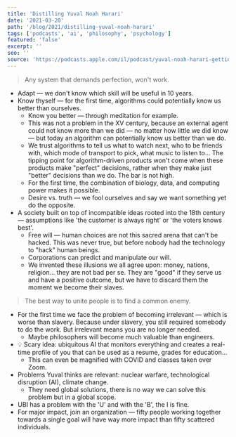 ```yaml
---
title: 'Distilling Yuval Noah Harari'
date: '2021-03-20'
path: '/blog/2021/distilling-yuval-noah-harari'
tags: ['podcasts', 'ai', 'philosophy', 'psychology']
featured: 'false'
excerpt: ''
seo: ''
source: 'https://podcasts.apple.com/il/podcast/yuval-noah-harari-getting-interviewed/id1505257174'
---
```


> Any system that demands perfection, won't work.

- Adapt — we don't know which skill will be useful in 10 years.
- Know thyself — for the first time, algorithms could potentially know us better than ourselves.
    - Know you better — through meditation for example.
    - This was not a problem in the XV century, because an external agent could not know more than we did — no matter how little we did know — but today an algorithm can potentially know us better than we do.
    - We trust algorithms to tell us what to watch next, who to be friends with, which mode of transport to pick, what music to listen to... The tipping point for algorithm-driven products won't come when these products make "perfect" decisions, rather when they make just "better" decisions than we do. The bar is not high.
    - For the first time, the combination of biology, data, and computing power makes it possible.
    - Desire vs. truth — we fool ourselves and say we want something yet do the opposite.
- A society built on top of incompatible ideas rooted into the 18th century — assumptions like 'the customer is always right' or 'the voters knows best'.
    - Free will — human choices are not this sacred arena that can't be hacked. This was never true, but before nobody had the technology to "hack" human beings.
    - Corporations can predict and manipulate our will.
    - We invented these illusions we all agree upon: money, nations, religion... they are not bad per se. They are "good" if they serve us and have a positive outcome, but we have to discard them the moment we become their slaves.

> The best way to unite people is to find a common enemy.

- For the first time we face the problem of becoming irrelevant — which is worse than slavery. Because under slavery, you still required somebody to do the work. But irrelevant means you are no longer needed.
    - Maybe philosophers will become much valuable than engineers.
- 💡 Scary idea: ubiquitous AI that monitors everything and creates a real-time profile of you that can be used as a resume, grades for education...
    - This can even be magnified with COVID and classes taken over Zoom.
- Problems Yuval thinks are relevant: nuclear warfare, technological disruption (AI), climate change.
    - They need global solutions, there is no way we can solve this problem but in a global scope.
- UBI has a problem with the 'U' and with the 'B', the I is fine.
- For major impact, join an organization — fifty people working together towards a single goal will have way more impact than fifty scattered individuals.